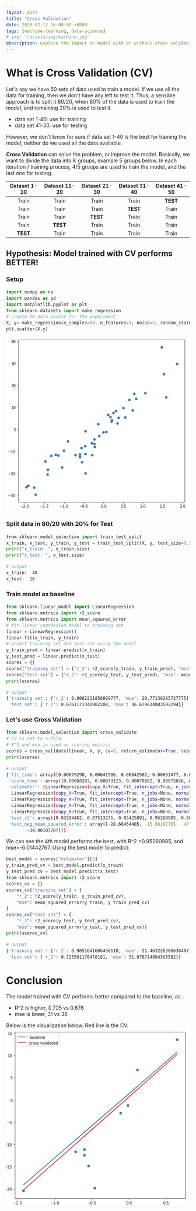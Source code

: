 ```yaml
---
layout: post
title: "Cross Validation"
date: 2020-02-12 16:00:00 +0800
tags: [machine-learning, data-science]
# img: "/assets/img/machine.jpg"
description: explore the impact on model with or without cross validation
---
```


# What is Cross Validation (CV)

Let's say we have 50 sets of data used to train a model. If we use all the data for training, then we don't have any left to test it. Thus, a sensible approach is to split it 80/20, when 80% of the data is used to train the model, and remaining 20% is used to test it.

- data set 1-40: use for training
- data set 41-50: use for testing

However, we don't know for sure if data set 1-40 is the best for training the model; neither do we used all the data available.

**Cross Validation** can solve the problem, or improve the model.
Basically, we want to divide the data into K groups, example 5 groups below. In each iteration / training process, 4/5 groups are used to train the model, and the last one for testing.

| Dataset 1-10 | Dataset 11-20 | Dataset 21-30 | Dataset 31-40 | Dataset 41-50 |
| :----------: | :-----------: | :-----------: | :-----------: | :-----------: |
|    Train     |     Train     |     Train     |     Train     |   **TEST**    |
|    Train     |     Train     |     Train     |   **TEST**    |     Train     |
|    Train     |     Train     |   **TEST**    |     Train     |     Train     |
|    Train     |   **TEST**    |     Train     |     Train     |     Train     |
|   **TEST**   |     Train     |     Train     |     Train     |     Train     |

## Hypothesis: Model trained with CV performs BETTER!

### Setup

```python
import numpy as np
import pandas as pd
import matplotlib.pyplot as plt
from sklearn.datasets import make_regression
# create 50 data points for the experiment
X, y= make_regression(n_samples=50, n_features=1, noise=5, random_state=42)
plt.scatter(X,y)
```
![50-regression-points](/assets/img/50-regression-points.png)

### Split data in 80/20 with 20% for Test
```python
from sklearn.model_selection import train_test_split
x_train, x_test, y_train, y_test = train_test_split(X, y, test_size=0.2, random_state=42)
print("x_train: ", x_train.size)
print("x_test: ", x_test.size)
```
```bash
# output
x_train:  40
x_test:  10
```
### Train model as baseline
```python
from sklearn.linear_model import LinearRegression
from sklearn.metrics import r2_score
from sklearn.metrics import mean_squared_error
# fit linear regression model to training set
linear = LinearRegression()
linear.fit(x_train, y_train)
# predit training set and test set using the model
y_train_pred = linear.predict(x_train)
y_test_pred = linear.predict(x_test)
scores = {}
scores["training set"] = {"r_2": r2_score(y_train, y_train_pred), "mse": mean_squared_error(y_train, y_train_pred)}
scores["test set"] = {"r_2": r2_score(y_test, y_test_pred), "mse": mean_squared_error(y_test, y_test_pred)}
print(scores)
```

```bash
# output
{'training set': {'r_2': 0.9082211858809777, 'mse': 20.77136285727775},
 'test set': {'r_2': 0.6761171340902208, 'mse': 36.679634983592294}}
```

### Let's use Cross Validation
```python
from sklearn.model_selection import cross_validate
# CV is set to 5-fold
# R^2 and mse is used as scoring metrics
scores = cross_validate(linear, X, y, cv=5, return_estimator=True, scoring=('r2', 'neg_mean_squared_error'))
print(scores)
```
```bash
# output
{'fit_time': array([0.00079298, 0.00041986, 0.00042582, 0.00053477, 0.00041199]),
 'score_time': array([0.00068283, 0.00073123, 0.00070882, 0.00072026, 0.00058603]),
 'estimator': (LinearRegression(copy_X=True, fit_intercept=True, n_jobs=None, normalize=False),
  LinearRegression(copy_X=True, fit_intercept=True, n_jobs=None, normalize=False),
  LinearRegression(copy_X=True, fit_intercept=True, n_jobs=None, normalize=False),
  LinearRegression(copy_X=True, fit_intercept=True, n_jobs=None, normalize=False),
  LinearRegression(copy_X=True, fit_intercept=True, n_jobs=None, normalize=False)),
 'test_r2': array([0.83294462, 0.87513271, 0.85425891, 0.95260985, 0.86880153]),
 'test_neg_mean_squared_error': array([-28.66454405, -15.60107755, -47.62231841,  -6.01442767,
        -34.90107707])}
```
We can see the 4th model performs the best, with R^2 =0.95260985, and mse=-6.01442767.
Using the best model to predict:
```python
best_model = scores["estimator"][3]
y_train_pred_cv = best_model.predict(x_train)
y_test_pred_cv = best_model.predict(x_test)
from sklearn.metrics import r2_score
scores_cv = {}
scores_cv["training set"] = {
    "r_2": r2_score(y_train, y_train_pred_cv),
    "mse": mean_squared_error(y_train, y_train_pred_cv)
}
scores_cv["test set"] = {
    "r_2": r2_score(y_test, y_test_pred_cv),
    "mse": mean_squared_error(y_test, y_test_pred_cv)}
print(scores_cv)
```
```bash
# output
{'training set': {'r_2': 0.9051641686456118, 'mse': 21.463226386636407},
 'test set': {'r_2': 0.725591176478181, 'mse': 31.076714894393582}}
```

# Conclusion
The model trained with CV performs better compared to the baseline, as
- R^2 is higher, 0.725 vs 0.676
- mse is lower, 31 vs 36

Below is the visualization below. Red line is the CV.
![50-regression-compare](/assets/img/50-regression-compare.png)
